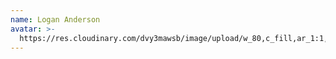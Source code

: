 ```yaml
---
name: Logan Anderson
avatar: >-
  https://res.cloudinary.com/dvy3mawsb/image/upload/w_80,c_fill,ar_1:1,g_auto,r_max,b_rgb:262c35/v1620170527/IMG_3988_iqa2nf.jpg
---
```


